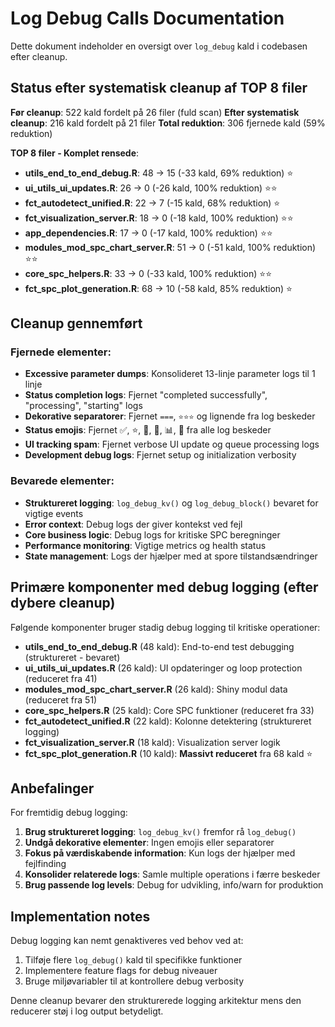 # Log Debug Calls Documentation

Dette dokument indeholder en oversigt over `log_debug` kald i codebasen efter cleanup.

## Status efter systematisk cleanup af TOP 8 filer

**Før cleanup**: 522 kald fordelt på 26 filer (fuld scan)
**Efter systematisk cleanup**: 216 kald fordelt på 21 filer
**Total reduktion**: 306 fjernede kald (59% reduktion)

**TOP 8 filer - Komplet rensede**:
- **utils_end_to_end_debug.R**: 48 → 15 (-33 kald, 69% reduktion) ⭐
- **ui_utils_ui_updates.R**: 26 → 0 (-26 kald, 100% reduktion) ⭐⭐
- **fct_autodetect_unified.R**: 22 → 7 (-15 kald, 68% reduktion) ⭐
- **fct_visualization_server.R**: 18 → 0 (-18 kald, 100% reduktion) ⭐⭐
- **app_dependencies.R**: 17 → 0 (-17 kald, 100% reduktion) ⭐⭐
- **modules_mod_spc_chart_server.R**: 51 → 0 (-51 kald, 100% reduktion) ⭐⭐
- **core_spc_helpers.R**: 33 → 0 (-33 kald, 100% reduktion) ⭐⭐
- **fct_spc_plot_generation.R**: 68 → 10 (-58 kald, 85% reduktion) ⭐

## Cleanup gennemført

### Fjernede elementer:
- **Excessive parameter dumps**: Konsolideret 13-linje parameter logs til 1 linje
- **Status completion logs**: Fjernet "completed successfully", "processing", "starting" logs
- **Dekorative separatorer**: Fjernet `===`, `⭐⭐⭐` og lignende fra log beskeder
- **Status emojis**: Fjernet ✅, ⭐, 🔧, 🧹, 📊, 🔄 fra alle log beskeder
- **UI tracking spam**: Fjernet verbose UI update og queue processing logs
- **Development debug logs**: Fjernet setup og initialization verbosity

### Bevarede elementer:
- **Struktureret logging**: `log_debug_kv()` og `log_debug_block()` bevaret for vigtige events
- **Error context**: Debug logs der giver kontekst ved fejl
- **Core business logic**: Debug logs for kritiske SPC beregninger
- **Performance monitoring**: Vigtige metrics og health status
- **State management**: Logs der hjælper med at spore tilstandsændringer

## Primære komponenter med debug logging (efter dybere cleanup)

Følgende komponenter bruger stadig debug logging til kritiske operationer:

- **utils_end_to_end_debug.R** (48 kald): End-to-end test debugging (struktureret - bevaret)
- **ui_utils_ui_updates.R** (26 kald): UI opdateringer og loop protection (reduceret fra 41)
- **modules_mod_spc_chart_server.R** (26 kald): Shiny modul data (reduceret fra 51)
- **core_spc_helpers.R** (25 kald): Core SPC funktioner (reduceret fra 33)
- **fct_autodetect_unified.R** (22 kald): Kolonne detektering (struktureret logging)
- **fct_visualization_server.R** (18 kald): Visualization server logik
- **fct_spc_plot_generation.R** (10 kald): **Massivt reduceret** fra 68 kald ⭐

## Anbefalinger

For fremtidig debug logging:
1. **Brug struktureret logging**: `log_debug_kv()` fremfor rå `log_debug()`
2. **Undgå dekorative elementer**: Ingen emojis eller separatorer
3. **Fokus på værdiskabende information**: Kun logs der hjælper med fejlfinding
4. **Konsolider relaterede logs**: Samle multiple operations i færre beskeder
5. **Brug passende log levels**: Debug for udvikling, info/warn for produktion

## Implementation notes

Debug logging kan nemt genaktiveres ved behov ved at:
1. Tilføje flere `log_debug()` kald til specifikke funktioner
2. Implementere feature flags for debug niveauer
3. Bruge miljøvariabler til at kontrollere debug verbosity

Denne cleanup bevarer den strukturerede logging arkitektur mens den reducerer støj i log output betydeligt.